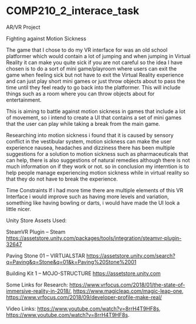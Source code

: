 # COMP210_2_interace_task
AR/VR Project

Fighting against Motion Sickness
 
 
The game that I chose to do my VR interface for was an old school platformer which would contain a lot of jumping and when jumping in Virtual Reality it can make you quite sick if you are not careful so the idea I have chosen is to do a sort of mini game/playroom where users can exit the game when feeling sick but not have to exit the Virtual Reality experience and can just play short mini games or just throw objects about to pass the time until they feel ready to go back into the platformer. This will include things such as a room where you can throw objects about for entertainment.

This is aiming to battle against motion sickness in games that include a lot of movement, so i intend to create a UI that contains a set of mini games that the user can play while taking a break from the main game.

Researching into motion sickness i found that it is caused by sensory conflict in the vestibular system, motion sickness can make the user experience nausea, headaches and dizziness there has been multiple suggestions for a solution to motion sickness such as pharmaceuticals that can help, there is also suggestions of natural remedies although there is not much information on if they work or not. so in conclusion my interntion is to help people manage experiencing motion sickness while in virtual reality so that they do not have to break the experience.
 

Time Constraints
If i had more time there are multiple elements of this VR Interface i would improve such as having more levels and variation, something like having bowling or darts, i would have made the UI look a little nicer.

Unity Store Assets Used:

SteamVR Plugin – Steam
https://assetstore.unity.com/packages/tools/integration/steamvr-plugin-32647

Paving Stone 01 – VIRTUALSTAR
https://assetstore.unity.com/search?q=Paving&q=Stone&q=01&k=Paving%20Stone%2001

Building Kit 1 – MOJO-STRUCTURE
https://assetstore.unity.com

 Some Links for Research: 
https://www.vrfocus.com/2018/01/the-state-of-immersive-reality-in-2018/, 
https://www.magicleap.com/magic-leap-one, 
https://www.vrfocus.com/2018/09/developer-profile-make-real/
 
 Video Links: https://www.youtube.com/watch?v=8rrH4T9HF8s, https://www.youtube.com/watch?v=8rrH4T9HF8s.
